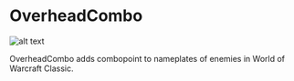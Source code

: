 # OverheadCombo
![alt text](https://github.com/viliger2/OverheadCombo/blob/master/images/screenshot.png)

OverheadCombo adds combopoint to nameplates of enemies in World of Warcraft Classic.
